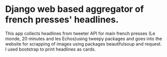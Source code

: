 # Django web based aggregator of french presses' headlines.

This app collects headlines from tweeter API for main french presses (Le monde, 20 minutes and les Echos)using tweepy packages and goes into the website for scrapping of images using packages beautifulsoup and request.
I used bootstrap to print headlines as cards.

